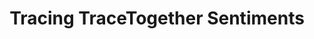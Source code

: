 ---
title: Tracing TraceTogether Sentiments
description: "A dataviz essay exploring Facebook reactions to TraceTogether news articles."
tags: [dataviz]
redirect_to: https://vnck.xyz/tracing-tracetogether-sentiment/
image: /assets/posts/2021-04-21-tracing-tracetogether-sentiment/banner.png
reading_time: 14
---